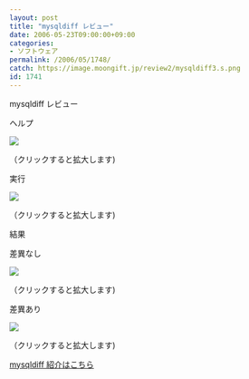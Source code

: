 ```yaml
---
layout: post
title: "mysqldiff レビュー"
date: 2006-05-23T09:00:00+09:00
categories:
- ソフトウェア
permalink: /2006/05/1748/
catch: https://image.moongift.jp/review2/mysqldiff3.s.png
id: 1741
---
```

mysqldiff レビュー  
<!--more-->

ヘルプ

  

[![](https://image.moongift.jp/review2/mysqldiff1.s.png)](https://image.moongift.jp/review2/mysqldiff1.png)  
  
（クリックすると拡大します)

  

実行

  

[![](https://image.moongift.jp/review2/mysqldiff2.s.png)](https://image.moongift.jp/review2/mysqldiff2.png)  
  
（クリックすると拡大します)

  

結果

  

差異なし

  

[![](https://image.moongift.jp/review2/mysqldiff3.s.png)](https://image.moongift.jp/review2/mysqldiff3.png)  
  
（クリックすると拡大します)

  

差異あり

  

[![](https://image.moongift.jp/review2/mysqldiff4.s.png)](https://image.moongift.jp/review2/mysqldiff4.png)  
  
（クリックすると拡大します)

  

[mysqldiff 紹介はこちら](http://oss.moongift.jp/intro/i-1743.html)

